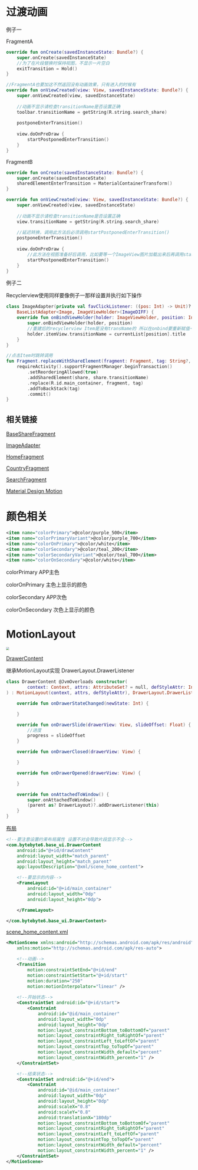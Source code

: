# 过渡动画

例子一

FragmentA

```kotlin
override fun onCreate(savedInstanceState: Bundle?) {
    super.onCreate(savedInstanceState)
    //为了在片段替换时保持视图，不显示一片空白
    exitTransition = Hold()
}

//FragmentA也要加这不然返回没有动画效果，只有进入的时候有
override fun onViewCreated(view: View, savedInstanceState: Bundle?) {
    super.onViewCreated(view, savedInstanceState)
    
    //动画不显示请检查transitionName是否设置正确
    toolbar.transitionName = getString(R.string.search_share)
    
    postponeEnterTransition()
    
    view.doOnPreDraw {
        startPostponedEnterTransition()
    }
}
```

FragmentB

```kotlin
override fun onCreate(savedInstanceState: Bundle?) {
    super.onCreate(savedInstanceState)
    sharedElementEnterTransition = MaterialContainerTransform()
}

override fun onViewCreated(view: View, savedInstanceState: Bundle?) {
    super.onViewCreated(view, savedInstanceState)
    
    //动画不显示请检查transitionName是否设置正确
    view.transitionName = getString(R.string.search_share)
    
    //延迟转换，调用此方法后必须调用startPostponedEnterTransition()
    postponeEnterTransition()
    
    view.doOnPreDraw {
        //此方法在视图准备好后调用，比如要等一个ImageView图片加载出来后再调用startPostponedEnterTransition()
        startPostponedEnterTransition()
    }
}
```

例子二

Recyclerview使用同样要像例子一那样设置并执行如下操作

```kotlin
class ImageAdapter(private val favClickListener: ((pos: Int) -> Unit)? = null) :
    BaseListAdapter<Image, ImageViewHolder>(ImageDIFF) {
    override fun onBindViewHolder(holder: ImageViewHolder, position: Int) {
        super.onBindViewHolder(holder, position)
        //重建后的recyclerview Item是没有transName的 所以在onbind要重新赋值一遍 动画效果才会有~~
        holder.itemView.transitionName = currentList[position].title
    }
}
```

```kotlin
//点击Item时跳转调用
fun Fragment.replaceWithShareElement(fragment: Fragment, tag: String?, share: View) {
    requireActivity().supportFragmentManager.beginTransaction()
        .setReorderingAllowed(true)
        .addSharedElement(share, share.transitionName)
        .replace(R.id.main_container, fragment, tag)
        .addToBackStack(tag)
        .commit()
}
```

## 相关链接

[BaseShareFragment](https://github.com/bytebyte6/Rtmp/blob/master/lib_base/src/main/java/com/bytebyte6/base_ui/BaseShareFragment.kt)

[ImageAdapter](https://github.com/bytebyte6/Rtmp/blob/master/app_tv_view/src/main/java/com/bytebyte6/view/ImageAdapter.kt)

[HomeFragment](https://github.com/bytebyte6/Rtmp/blob/master/app_tv_view/src/main/java/com/bytebyte6/view/home/HomeFragment.kt)

[CountryFragment](https://github.com/bytebyte6/Rtmp/blob/master/app_tv_view/src/main/java/com/bytebyte6/view/home/CountryFragment.kt)

[SearchFragment](https://github.com/bytebyte6/Rtmp/blob/master/app_tv_view/src/main/java/com/bytebyte6/view/search/SearchFragment.kt)

[Material Design Motion](https://material.io/develop/android/theming/motion)

# 颜色相关

```xml
<item name="colorPrimary">@color/purple_500</item>
<item name="colorPrimaryVariant">@color/purple_700</item>
<item name="colorOnPrimary">@color/white</item>
<item name="colorSecondary">@color/teal_200</item>
<item name="colorSecondaryVariant">@color/teal_700</item>
<item name="colorOnSecondary">@color/white</item>
```

colorPrimary APP主色

colorOnPrimary 主色上显示的颜色

colorSecondary APP次色

colorOnSecondary 次色上显示的颜色



# MotionLayout

<img src="https://raw.githubusercontent.com/bytebyte6/Tv/master/pic/tv%20(7).jpg" style="zoom:50%;" />

[DrawerContent](https://github.com/bytebyte6/Rtmp/blob/efd1873bc6410a64d8ca34da248b200e1b30f4d6/lib_base/src/main/java/com/bytebyte6/base_ui/DrawerContent.kt)

继承MotionLayout实现 DrawerLayout.DrawerListener

```kotlin
class DrawerContent @JvmOverloads constructor(
        context: Context, attrs: AttributeSet? = null, defStyleAttr: Int = 0
) : MotionLayout(context, attrs, defStyleAttr), DrawerLayout.DrawerListener {

    override fun onDrawerStateChanged(newState: Int) {

    }

    override fun onDrawerSlide(drawerView: View, slideOffset: Float) {
        //进度
        progress = slideOffset
    }

    override fun onDrawerClosed(drawerView: View) {

    }

    override fun onDrawerOpened(drawerView: View) {

    }

    override fun onAttachedToWindow() {
        super.onAttachedToWindow()
        (parent as? DrawerLayout)?.addDrawerListener(this)
    }
}
```

[布局](https://github.com/bytebyte6/Rtmp/blob/master/app_tv_view/src/main/res/layout/activity_main.xml)

```xml
<!--要注意设置约束布局属性 设置不对会导致片段显示不全-->
<com.bytebyte6.base_ui.DrawerContent
    android:id="@+id/drawContent"
    android:layout_width="match_parent"
    android:layout_height="match_parent"
    app:layoutDescription="@xml/scene_home_content">

    <!--要显示的内容-->
    <FrameLayout
        android:id="@+id/main_container"
        android:layout_width="0dp"
        android:layout_height="0dp">

    </FrameLayout>

</com.bytebyte6.base_ui.DrawerContent>
```

[scene_home_content.xml](https://github.com/bytebyte6/Rtmp/blob/master/app_tv_view/src/main/res/xml/scene_home_content.xml)

```xml
<MotionScene xmlns:android="http://schemas.android.com/apk/res/android"
    xmlns:motion="http://schemas.android.com/apk/res-auto">

    <!--动画-->
    <Transition
        motion:constraintSetEnd="@+id/end"
        motion:constraintSetStart="@+id/start"
        motion:duration="250"
        motion:motionInterpolator="linear" />
    
	<!--开始状态-->
    <ConstraintSet android:id="@+id/start">
        <Constraint
            android:id="@id/main_container"
            android:layout_width="0dp"
            android:layout_height="0dp"
            motion:layout_constraintBottom_toBottomOf="parent"
            motion:layout_constraintRight_toRightOf="parent"
            motion:layout_constraintLeft_toLeftOf="parent"
            motion:layout_constraintTop_toTopOf="parent"
            motion:layout_constraintWidth_default="percent"
            motion:layout_constraintWidth_percent="1" />
    </ConstraintSet>

    <!--结束状态-->
    <ConstraintSet android:id="@+id/end">
        <Constraint
            android:id="@id/main_container"
            android:layout_width="0dp"
            android:layout_height="0dp"
            android:scaleX="0.8"
            android:scaleY="0.8"
            android:translationX="180dp"
            motion:layout_constraintBottom_toBottomOf="parent"
            motion:layout_constraintRight_toRightOf="parent"
            motion:layout_constraintLeft_toLeftOf="parent"
            motion:layout_constraintTop_toTopOf="parent"
            motion:layout_constraintWidth_default="percent"
            motion:layout_constraintWidth_percent="1" />
    </ConstraintSet>
</MotionScene>
```
